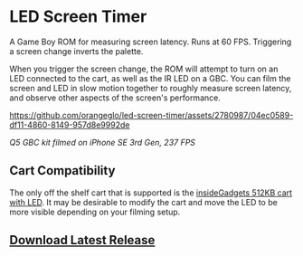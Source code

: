 # LED Screen Timer
A Game Boy ROM for measuring screen latency. Runs at 60 FPS. Triggering a screen change inverts the palette.

When you trigger the screen change, the ROM will attempt to turn on an LED connected to the cart, as well as the IR LED on a GBC. You can film the screen and LED in slow motion together to roughly measure screen latency, and observe other aspects of the screen's performance.

https://github.com/orangeglo/led-screen-timer/assets/2780987/04ec0589-df11-4860-8149-957d8e9992de

*Q5 GBC kit filmed on iPhone SE 3rd Gen, 237 FPS*

## Cart Compatibility

The only off the shelf cart that is supported is the [insideGadgets 512KB cart with LED](https://shop.insidegadgets.com/product/gameboy-512kb-rom-only-with-white-led/). It may be desirable to modify the cart and move the LED to be more visible depending on your filming setup.

## [Download Latest Release](https://github.com/orangeglo/led-screen-timer/releases/latest)
